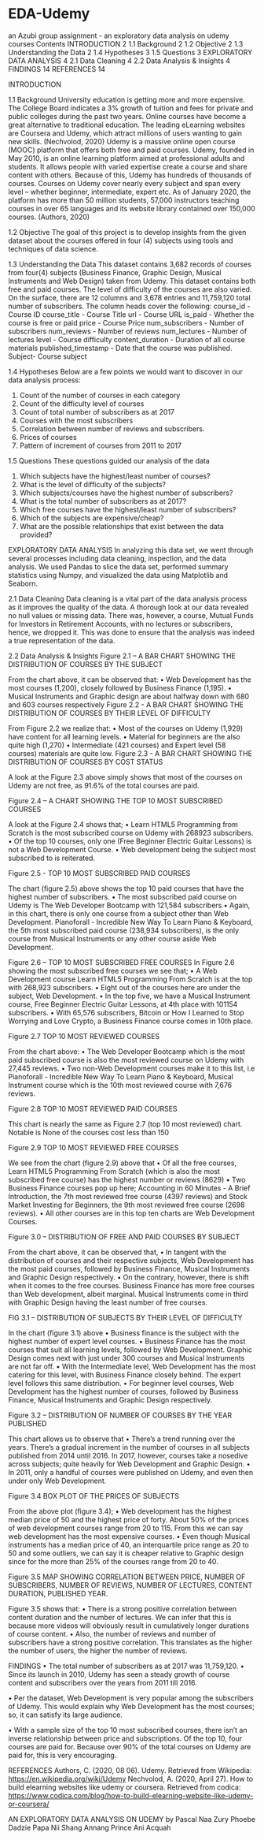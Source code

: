 # EDA-Udemy
an Azubi group assignment - an exploratory data analysis on udemy courses 
Contents
INTRODUCTION	2
1.1 Background	2
1.2 Objective	2
1.3 Understanding the Data	2
1.4 Hypotheses	3
1.5 Questions	3
EXPLORATORY DATA ANALYSIS	4
2.1 Data Cleaning	4
2.2 Data Analysis & Insights	4
FINDINGS	14
REFERENCES	14

INTRODUCTION

1.1 Background
University education is getting more and more expensive. The College Board indicates a 3% growth of tuition and fees for private and public colleges during the past two years. Online courses have become a great alternative to traditional education. The leading eLearning websites are Coursera and Udemy, which attract millions of users wanting to gain new skills. (Nechvolod, 2020)
Udemy is a massive online open course (MOOC) platform that offers both free and paid courses. Udemy, founded in May 2010, is an online learning platform aimed at professional adults and students. It allows people with varied expertise create a course and share content with others. Because of this, Udemy has hundreds of thousands of courses. Courses on Udemy cover nearly every subject and span every level – whether beginner, intermediate, expert etc. As of January 2020, the platform has more than 50 million students, 57,000 instructors teaching courses in over 65 languages and its website library contained over 150,000 courses. (Authors, 2020)

1.2 Objective
The goal of this project is to develop insights from the given dataset about the courses offered in four (4) subjects using tools and techniques of data science.


1.3 Understanding the Data
This dataset contains 3,682 records of courses from four(4) subjects (Business Finance, Graphic Design, Musical Instruments and Web Design) taken from Udemy. This dataset contains both free and paid courses. The level of difficulty of the courses are also varied. On the surface, there are 12 columns and 3,678 entries and 11,759,120 total number of subscribers. The column heads cover the following:
course_id - Course ID 
course_title - Course Title 
url - Course URL 
is_paid - Whether the course is free or paid 
price - Course Price 
num_subscribers - Number of subscribers 
num_reviews - Number of reviews 
num_lectures - Number of lectures 
level - Course difficulty 
content_duration - Duration of all course materials 
published_timestamp - Date that the course was published. 
Subject- Course subject 

 
1.4 Hypotheses
Below are a few points we would want to discover in our data analysis process:
1.	Count of the number of courses in each category 
2.	Count of the difficulty level of courses 
3.	Count of total number of subscribers as at 2017
4.	Courses with the most subscribers 
5.	Correlation between number of reviews and subscribers.
6.	Prices of courses
7.	Pattern of increment of courses from 2011 to 2017

1.5 Questions
These questions guided our analysis of the data
1.	Which subjects have the highest/least number of courses?
2.	What is the level of difficulty of the subjects?
3.	Which subjects/courses have the highest number of subscribers?
4.	What is the total number of subscribers as at 2017?
5.	Which free courses have the highest/least number of subscribers?
6.	Which of the subjects are expensive/cheap?
7.	What are the possible relationships that exist between the data provided?

EXPLORATORY DATA ANALYSIS
In analyzing this data set, we went through several processes including data cleaning, inspection, and the data analysis. We used Pandas to slice the data set, performed summary statistics using Numpy, and visualized the data using Matplotlib and Seaborn.

2.1 Data Cleaning
Data cleaning is a vital part of the data analysis process as it improves the quality of the data. A thorough look at our data revealed no null values or missing data. There was, however, a course, Mutual Funds for Investors in Retirement Accounts, with no lectures or subscribers, hence, we dropped it. This was done to ensure that the analysis was indeed a true representation of the data.

2.2 Data Analysis & Insights
Figure 2.1 – A BAR CHART SHOWING THE DISTRIBUTION OF COURSES BY THE SUBJECT
 

From the chart above, it can be observed that:
•	Web Development has the most courses (1,200), closely followed by Business Finance (1,195).
•	Musical Instruments and Graphic design are about halfway down with 680 and 603 courses respectively
Figure 2.2 - A BAR CHART SHOWING THE DISTRIBUTION OF COURSES BY THEIR LEVEL OF DIFFICULTY
 
From Figure 2.2 we realize that:
•	Most of the courses on Udemy (1,929) have content for all learning levels.
•	Material for beginners are the also quite high (1,270)
•	Intermediate (421 courses) and Expert level (58 courses) materials are quite low.
Figure 2.3 - A BAR CHART SHOWING THE DISTRIBUTION OF COURSES BY COST STATUS
 

A look at the Figure 2.3 above simply shows that most of the courses on Udemy are not free, as 91.6% of the total courses are paid.

Figure 2.4 – A CHART SHOWING THE TOP 10 MOST SUBSCRIBED COURSES
 
A look at the Figure 2.4 shows that;
•	Learn HTML5 Programming from Scratch is the most subscribed course on Udemy with 268923 subscribers.
•	Of the top 10 courses, only one (Free Beginner Electric Guitar Lessons) is not a Web Development Course.
•	Web development being the subject most subscribed to is reiterated.

Figure 2.5 - TOP 10 MOST SUBSCRIBED PAID COURSES
 
The chart (figure 2.5) above shows the top 10 paid courses that have the highest number of subscribers. 
•	The most subscribed paid course on Udemy is The Web Developer Bootcamp with 121,584 subscribers
•	Again, in this chart, there is only one course from a subject other than Web Development. Pianoforall - Incredible New Way To Learn Piano & Keyboard, the 5th most subscribed paid course (238,934 subscribers), is the only course from Musical Instruments or any other course aside Web Development.

Figure 2.6 – TOP 10 MOST SUBSCRIBED FREE COURSES
 In Figure 2.6 showing the most subscribed free courses we see that;
•	A Web Development course Learn HTML5 Programming From Scratch is at the top with 268,923 subscribers.
•	Eight out of the courses here are under the subject, Web Development.
•	In the top five, we have a Musical Instrument course, Free Beginner Electric Guitar Lessons, at 4th place with 101154 subscribers.
•	With 65,576 subscribers, Bitcoin or How I Learned to Stop Worrying and Love Crypto, a Business Finance course comes in 10th place.









Figure 2.7 TOP 10 MOST REVIEWED COURSES
 
From the chart above:
•	The Web Developer Bootcamp which is the most paid subscribed course is also the most reviewed course on Udemy with 27,445 reviews.
•	Two non-Web Development courses make it to this list, i.e Pianoforall - Incredible New Way To Learn Piano & Keyboard, Musical Instrument course which is the 10th most reviewed course with 7,676 reviews.

Figure 2.8 TOP 10 MOST REVIEWED PAID COURSES
 
This chart is nearly the same as Figure 2.7 (top 10 most reviewed) chart. Notable is
None of the courses cost less than 150

Figure 2.9 TOP 10 MOST REVIEWED FREE COURSES
 
We see from the chart (figure 2.9) above that
•	Of all the free courses, Learn HTML5 Programming From Scratch (which is also the most subscribed free course) has the highest number or reviews (8629)
•	Two Business Finance courses pop up here; Accounting in 60 Minutes - A Brief Introduction, the 7th most reviewed free course (4397 reviews) and Stock Market Investing for Beginners, the 9th most reviewed free course (2698 reviews).
•	All other courses are in this top ten charts are Web Development Courses.

Figure 3.0 – DISTRIBUTION OF FREE AND PAID COURSES BY SUBJECT
 
From the chart above, it can be observed that, 
•	In tangent with the distribution of courses and their respective subjects, Web Development has the most paid courses, followed by Business Finance, Musical Instruments and Graphic Design respectively.
•	On the contrary, however, there is shift when it comes to the free courses. Business Finance has more free courses than Web development, albeit marginal. Musical Instruments come in third with Graphic Design having the least number of free courses.

FIG 3.1 – DISTRIBUTION OF SUBJECTS BY THEIR LEVEL OF DIFFICULTY
 
In the chart (figure 3.1) above
•	Business finance is the subject with the highest number of expert level courses.
•	Business Finance has the most courses that suit all learning levels, followed by Web Development. Graphic Design comes next with just under 300 courses and Musical Instruments are not far off.
•	With the Intermediate level, Web Development has the most catering for this level, with Business Finance closely behind. The expert level follows this same distribution.
•	For beginner level courses, Web Development has the highest number of courses, followed by Business Finance, Musical Instruments and Graphic Design respectively.





Figure 3.2 – DISTRIBUTION OF NUMBER OF COURSES BY THE YEAR PUBLISHED
 
This chart allows us to observe that
•	There’s a trend running over the years. There’s a gradual increment in the number of courses in all subjects published from 2014 until 2016. In 2017, however, courses take a nosedive across subjects; quite heavily for Web Development and Graphic Design. 
•	In 2011, only a handful of courses were published on Udemy, and even then under only Web Development.












Figure 3.4 BOX PLOT OF THE PRICES OF SUBJECTS
 

From the above plot (figure 3.4);
•	Web development has the highest median price of 50 and the highest price of forty. About 50% of the prices of web development courses range from 20 to 115. From this we can say web development has the most expensive courses.
•	Even though Musical instruments has a median price of 40, an interquartile price range as 20 to 50 and some outliers, we can say it is cheaper relative to Graphic design since for the more than 25% of the courses range from 20 to 40.










Figure 3.5 MAP SHOWING CORRELATION BETWEEN PRICE, NUMBER OF SUBSCRIBERS, NUMBER OF REVIEWS, NUMBER OF LECTURES, CONTENT DURATION, PUBLISHED YEAR.
 

Figure 3.5 shows that:
•	There is a strong positive correlation between content duration and the number of lectures. We can infer that this is because more videos will obviously result in cumulatively longer durations of course content. 
•	Also, the number of reviews and number of subscribers have a strong positive correlation. This translates as the higher the number of users, the higher the number of reviews.


FINDINGS
•	The total number of subscribers as at 2017 was 11,759,120.
•	Since its launch in 2010, Udemy has seen a steady growth of course content and subscribers over the years from 2011 till 2016.

•	Per the dataset, Web Development is very popular among the subscribers of Udemy. This would explain why Web Development has the most courses; so, it can satisfy its large audience.

•	With a sample size of the top 10 most subscribed courses, there isn’t an inverse relationship between price and subscriptions. Of the top 10, four courses are paid for. Because over 90% of the total courses on Udemy are paid for, this is very encouraging.



REFERENCES
Authors, C. (2020, 08 06). Udemy. Retrieved from Wikipedia: https://en.wikipedia.org/wiki/Udemy
Nechvolod, A. (2020, April 27). How to build elearning websites like udemy or coursera. Retrieved from codica: https://www.codica.com/blog/how-to-build-elearning-website-like-udemy-or-coursera/



AN EXPLORATORY DATA ANALYSIS ON UDEMY by
Pascal Naa Zury
Phoebe Dadzie
Papa Nii Shang Annang
Prince Ani Acquah
